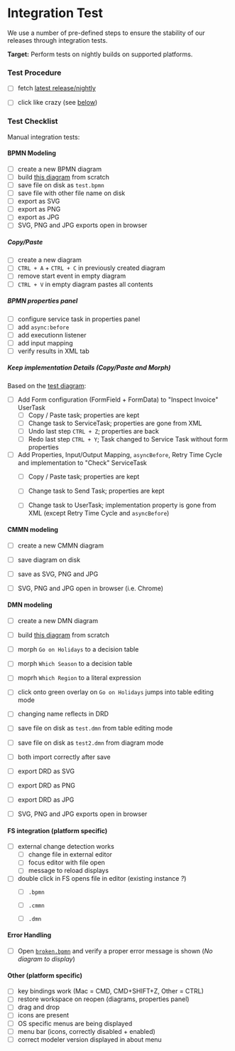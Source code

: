 # Integration Test

We use a number of pre-defined steps to ensure the stability of our releases through integration tests.

__Target:__ Perform tests on nightly builds on supported platforms.


### Test Procedure

* [ ] fetch [latest release/nightly](https://camunda.org/release/camunda-modeler/)
* [ ] click like crazy (see [below](#test-checklist))


### Test Checklist

Manual integration tests:

#### BPMN Modeling

* [ ] create a new BPMN diagram
* [ ] build [this diagram](./test.bpmn.png) from scratch
* [ ] save file on disk as `test.bpmn`
* [ ] save file with other file name on disk
* [ ] export as SVG
* [ ] export as PNG
* [ ] export as JPG
* [ ] SVG, PNG and JPG exports open in browser

##### Copy/Paste

* [ ] create a new diagram
* [ ] `CTRL + A` + `CTRL + C` in previously created diagram
* [ ] remove start event in empty diagram
* [ ] `CTRL + V` in empty diagram pastes all contents

##### BPMN properties panel

* [ ] configure service task in properties panel
* [ ] add `async:before`
* [ ] add executionn listener
* [ ] add input mapping
* [ ] verify results in XML tab

##### Keep implementation Details (Copy/Paste and Morph)

Based on the [test diagram](./test.bpmn.png):

* [ ] Add Form configuration (FormField + FormData) to "Inspect Invoice" UserTask
    * [ ] Copy / Paste task; properties are kept
    * [ ] Change task to ServiceTask; properties are gone from XML
    * [ ] Undo last step `CTRL + Z`; properties are back
    * [ ] Redo last step `CTRL + Y`; Task changed to Service Task without form properties
* [ ] Add Properties, Input/Output Mapping, `asyncBefore`, Retry Time Cycle and implementation to "Check" ServiceTask
    * [ ] Copy / Paste task; properties are kept
    * [ ] Change task to Send Task; properties are kept
    * [ ] Change task to UserTask; implementation property is gone from XML (except Retry Time Cycle and `asyncBefore`)


####  CMMN modeling

* [ ] create a new CMMN diagram
* [ ] save diagram on disk
* [ ] save as SVG, PNG and JPG
* [ ] SVG, PNG and JPG open in browser (i.e. Chrome)


#### DMN modeling

* [ ] create a new DMN diagram
* [ ] build [this diagram](./test.dmn.png) from scratch
* [ ] morph `Go on Holidays` to a decision table
* [ ] morph `Which Season` to a decision table
* [ ] moprh `Which Region` to a literal expression
* [ ] click onto green overlay on `Go on Holidays` jumps into table editing mode
* [ ] changing name reflects in DRD
* [ ] save file on disk as `test.dmn` from table editing mode
* [ ] save file on disk as `test2.dmn` from diagram mode
* [ ] both import correctly after save
* [ ] export DRD as SVG
* [ ] export DRD as PNG
* [ ] export DRD as JPG
* [ ] SVG, PNG and JPG exports open in browser


#### FS integration (platform specific)

* [ ] external change detection works
    * [ ] change file in external editor
    * [ ] focus editor with file open
    * [ ] message to reload displays
* [ ] double click in FS opens file in editor (existing instance _?_)
    * [ ] `.bpmn`
    * [ ] `.cmmn`
    * [ ] `.dmn`


#### Error Handling

* [ ] Open [`broken.bpmn`](./broken.bpmn) and verify a proper error message is shown (_No diagram to display_)


#### Other (platform specific)

* [ ] key bindings work (Mac = CMD, CMD+SHIFT+Z, Other = CTRL)
* [ ] restore workspace on reopen (diagrams, properties panel)
* [ ] drag and drop
* [ ] icons are present
* [ ] OS specific menus are being displayed
* [ ] menu bar (icons, correctly disabled + enabled)
* [ ] correct modeler version displayed in about menu
